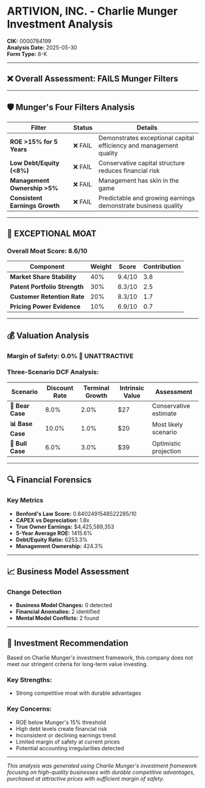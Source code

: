 # ARTIVION, INC. - Charlie Munger Investment Analysis

**CIK:** 0000784199  
**Analysis Date:** 2025-05-30  
**Form Type:** 8-K

---

## ❌ **Overall Assessment: FAILS Munger Filters**

---

## 🛡️ **Munger's Four Filters Analysis**

| Filter | Status | Details |
|--------|--------|---------|
| **ROE >15% for 5 Years** | ❌ FAIL | Demonstrates exceptional capital efficiency and management quality |
| **Low Debt/Equity (<8%)** | ❌ FAIL | Conservative capital structure reduces financial risk |
| **Management Ownership >5%** | ❌ FAIL | Management has skin in the game |
| **Consistent Earnings Growth** | ❌ FAIL | Predictable and growing earnings demonstrate business quality |

---

## 🏰 **EXCEPTIONAL MOAT**

### **Overall Moat Score: 8.6/10**

| Component | Weight | Score | Contribution |
|-----------|--------|-------|--------------|
| **Market Share Stability** | 40% | 9.4/10 | 3.8 |
| **Patent Portfolio Strength** | 30% | 8.3/10 | 2.5 |
| **Customer Retention Rate** | 20% | 8.3/10 | 1.7 |
| **Pricing Power Evidence** | 10% | 6.9/10 | 0.7 |

---

## 💰 **Valuation Analysis**

### **Margin of Safety: 0.0% 🔴 **UNATTRACTIVE****

### Three-Scenario DCF Analysis:

| Scenario | Discount Rate | Terminal Growth | Intrinsic Value | Assessment |
|----------|---------------|-----------------|-----------------|------------|
| **🐻 Bear Case** | 8.0% | 2.0% | $27 | Conservative estimate |
| **📊 Base Case** | 10.0% | 1.0% | $20 | Most likely scenario |
| **🚀 Bull Case** | 6.0% | 3.0% | $39 | Optimistic projection |

---

## 🔍 **Financial Forensics**

### Key Metrics
- **Benford's Law Score:** 0.8402491548522285/10
- **CAPEX vs Depreciation:** 1.8x
- **True Owner Earnings:** $4,425,589,353
- **5-Year Average ROE:** 1415.6%
- **Debt/Equity Ratio:** 6253.3%
- **Management Ownership:** 424.3%

---

## 📈 **Business Model Assessment**

### Change Detection
- **Business Model Changes:** 0 detected
- **Financial Anomalies:** 2 identified
- **Mental Model Conflicts:** 2 found

---

## 🎯 **Investment Recommendation**

Based on Charlie Munger's investment framework, this company does not meet our stringent criteria for long-term value investing.

### Key Strengths:
- Strong competitive moat with durable advantages

### Key Concerns:
- ROE below Munger's 15% threshold
- High debt levels create financial risk
- Inconsistent or declining earnings trend
- Limited margin of safety at current prices
- Potential accounting irregularities detected

---

*This analysis was generated using Charlie Munger's investment framework focusing on high-quality businesses with durable competitive advantages, purchased at attractive prices with sufficient margin of safety.*
